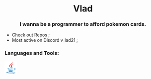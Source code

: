 <h1 align="center">Vlad</h1>
<h3 align="center">I wanna be a programmer to afford pokemon cards.</h3>

- Check out Repos ;
- Most active on Discord v_lad21 ;


<h3 align="left">Languages and Tools:</h3>
<p align="left"> <a href="https://www.java.com" target="_blank" rel="noreferrer"> <img src="https://raw.githubusercontent.com/devicons/devicon/master/icons/java/java-original.svg" alt="java" width="40" height="40"/> </a> </p>
